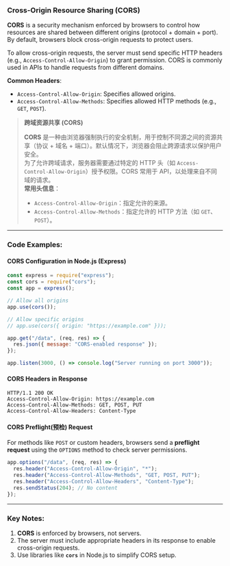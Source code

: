 ### Cross-Origin Resource Sharing (CORS)

<audio src="..\..\mp3\CORS is a secur.mp3"></audio>

**CORS** is a security mechanism enforced by browsers to control how resources are shared between different origins (protocol + domain + port). By default, browsers block cross-origin requests to protect users. 

To allow cross-origin requests, the server must send specific HTTP headers (e.g., `Access-Control-Allow-Origin`) to grant permission. CORS is commonly used in APIs to handle requests from different domains.

**Common Headers**:  

- `Access-Control-Allow-Origin`: Specifies allowed origins.  
- `Access-Control-Allow-Methods`: Specifies allowed HTTP methods (e.g., `GET`, `POST`).  

> **跨域资源共享 (CORS)**  
>
> <audio src="..\..\mp3\CORS 是一种由浏览器强制执.mp3"></audio>
>
> **CORS** 是一种由浏览器强制执行的安全机制，用于控制不同源之间的资源共享（协议 + 域名 + 端口）。默认情况下，浏览器会阻止跨源请求以保护用户安全。  
> 为了允许跨域请求，服务器需要通过特定的 HTTP 头（如 `Access-Control-Allow-Origin`）授予权限。CORS 常用于 API，以处理来自不同域的请求。  
> **常用头信息**：  
>
> - `Access-Control-Allow-Origin`：指定允许的来源。  
> - `Access-Control-Allow-Methods`：指定允许的 HTTP 方法（如 `GET`、`POST`）。

---

### Code Examples:

#### **CORS Configuration in Node.js (Express)**

<audio src="..\..\mp3\这段代码展示了如何使用`Exp.mp3"></audio>

```javascript
const express = require("express");
const cors = require("cors");
const app = express();

// Allow all origins
app.use(cors());

// Allow specific origins
// app.use(cors({ origin: "https://example.com" }));

app.get("/data", (req, res) => {
  res.json({ message: "CORS-enabled response" });
});

app.listen(3000, () => console.log("Server running on port 3000"));
```

#### **CORS Headers in Response**

<audio src="..\..\mp3\这段HTTP响应头展示了跨域资.mp3"></audio>

```http
HTTP/1.1 200 OK
Access-Control-Allow-Origin: https://example.com
Access-Control-Allow-Methods: GET, POST, PUT
Access-Control-Allow-Headers: Content-Type
```

#### **CORS Preflight(预检) Request**
For methods like `POST` or custom headers, browsers send a **preflight request** using the `OPTIONS` method to check server permissions.

<audio src="..\..\mp3\这段代码展示了如何处理跨域预检.mp3"></audio>

```javascript
app.options("/data", (req, res) => {
  res.header("Access-Control-Allow-Origin", "*");
  res.header("Access-Control-Allow-Methods", "GET, POST, PUT");
  res.header("Access-Control-Allow-Headers", "Content-Type");
  res.sendStatus(204); // No content
});
```

---

### Key Notes:

<audio src="..\..\mp3\1.  __CORS__ is.mp3"></audio>

1. **CORS** is enforced by browsers, not servers.  
2. The server must include appropriate headers in its response to enable cross-origin requests.  
3. Use libraries like **`cors`** in Node.js to simplify CORS setup.